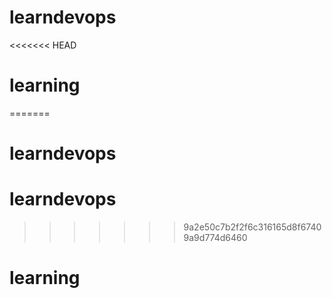 # learndevops
<<<<<<< HEAD
# learning
=======
# learndevops
# learndevops
>>>>>>> 9a2e50c7b2f2f6c316165d8f67409a9d774d6460
# learning

